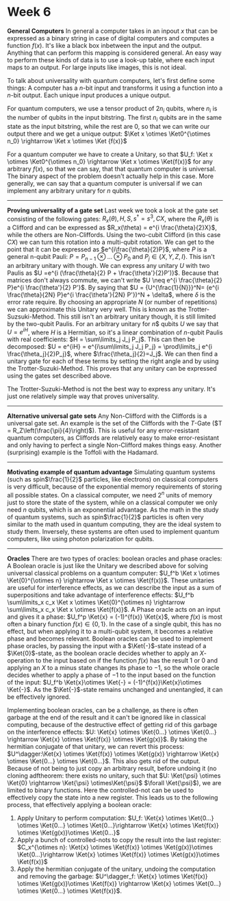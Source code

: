 # Week 6
**General Computers**
In general a computer takes in an inpout $x$ that can be expressed as a binary string in case of digital computers and computes a function $f(x)$. It's like a black box inbetween the input and the output. Anything that can perform this mapping is considered general.
An easy way to perform these kinds of data is to use a look-up table, where each input maps to an output. For large inputs like images, this is not ideal.

To talk about universality with quantum computers, let's first define some things: A computer has a $n$-bit input and transforms it using a function into a $n$-bit output. Each unique input produces a unique output.

For quantum computers, we use a tensor product of $2n_i$ qubits, where $n_i$ is the number of qubits in the input bitstring. The first $n_i$ qubits are in the same state as the input bitstring, while the rest are 0, so that we can write our output there and we get a unique output:
$\Ket x \otimes \Ket0^{\otimes n_0} \rightarrow \Ket x \otimes \Ket {f(x)}$ 

For a quantum computer we have to create a Unitary, so that $U_f: \Ket x \otimes \Ket0^{\otimes n_0} \rightarrow \Ket x \otimes \Ket{f(x)}$ for any arbitrary $f(x)$, so that we can say, that that quantum computer is universal. The binary aspect of the problem doesn't actually help in this case. More generally, we can say that a quantum computer is universal if we can implement any arbitrary unitary for $n$ qubits.

---
**Proving universality of a gate set**
Last week we took a look at the gate set consisting of the following gates: $R_x(\theta), H, S, s^\dagger = s^3, CX$, where the $R_x(\theta)$ is a Clifford and can be expressed as $R_x(\theta) = e^{i \frac{\theta}{2}X}$, while the others are Non-Cliffords. Using the two-cubit Clifford (in this case $CX$) we can turn this rotation into a multi-qubit rotation. We can get to the point that it can be expressed as $e^{i\frac{\theta}{2}P}$, where $P$ is a general n-qubit Pauli: $P = P_{n-1} \otimes ... \otimes P_0$ and $P_j \in \{ X, Y, Z, I\}$. 
This isn't an arbitrary unitary with though. 
We can express any unitary $U$ with two Paulis as $U =e^{i (\frac{\theta}{2} P + \frac{\theta'}{2}P')}$. Because that matrices don't always commute, we can't write $U \neq e^{i \frac{\theta}{2} P}e^{i \frac{\theta'}{2} P'}$. By saying that $U = {U^{\frac{1}{N}}}^N= (e^{i \frac{\theta}{2N} P}e^{i \frac{\theta'}{2N} P'})^N + \delta$, where $\delta$ is the error rate require. By choosing an appropriate $N$ (or number of repetitions) we can approximate this Unitary very well. This is known as the Trotter-Suzsuki-Method.
This still isn't an arbitrary unitary though, it is still limited by the two-qubit Paulis. For an arbitrary unitary for $n$$ qubits $U$ we say that $U = e^{iH}$, where $H$ is a Hermitian, so it's a linear combination of $n$-qubit Paulis with real coefficients: $H = \sum\limits_j J_j P_j$. This can then be decomposed: $U = e^{iH} = e^{i\sum\limits_j J_j P_j} = \prod\limits_j e^{i \frac{\theta_j}{2}P_j}$, where $\frac{\theta_j}{2}=J_j$. We can then find a unitary gate for each of these terms by setting the right angle and by using the Trotter-Suzuki-Method. This proves that any unitary can be expressed using the gates set described above. 

The Trotter-Suzuki-Method is not the best way to express any unitary. It's just one relatively simple way that proves universality.

---
**Alternative universal gate sets**
Any Non-Clifford with the Cliffords is a universal gate set. An example is the set of the Cliffords with the $T$-Gate ($T = R_Z\left(\frac{\pi}{4}\right)$). This is useful for any error-resistant quantum computers, as Cliffords are relatively easy to make error-resistant and only having to perfect a single Non-Clifford makes things easy.
Another (surprising) example is the Toffoli with the Hadamard.

---
**Motivating example of quantum advantage**
Simulating quantum systems (such as spin$\frac{1}{2}$ particles, like electrons) on classical computers is very difficult, because of the exponential memory requirements of storing all possible states. On a classical computer, we need $2^n$ units of memory just to store the state of the system, while on a classical computer we only need $n$ qubits, which is an exponential advantage.
As the math in the study of quantum systems, such as spin$\frac{1}{2}$ particles is often very similar to the math used in quantum computing, they are the ideal system to study them. Inversely, these systems are often used to implement quantum computers, like using photon polarization for qubits. 

---
**Oracles**
There are two types of oracles: boolean oracles and phase oracles:
A Boolean oracle is just like the Unitary we described above for solving universal classical problems on a quantum computer: $U_f^b \Ket x \otimes \Ket{0}^{\otimes n} \rightarrow \Ket x \otimes \Ket{f(x)}$. These unitaries are useful for interference effects, as we can describe the input as a sum of superpositions and take advantage of interference effects: $U_f^b \sum\limits_x c_x \Ket x \otimes \Ket{0}^{\otimes n} \rightarrow \sum\limits_x c_x \Ket x \otimes \Ket{f(x)}$.
A Phase oracle acts on an input and gives it a phase: $U_f^p \Ket{x} = (-1)^{f(x)} \Ket{x}$, where $f(x)$ is most often a binary function $f(x) \in \left\{0,1\right\}$. In the case of a single qubit, this has no effect, but when applying it to a multi-qubit system, it becomes a relative phase and becomes relevant.
Boolean oracles can be used to implement phase oracles, by passing the input with a $\Ket{-}$-state instead of a $\Ket{0}$-state, as the boolean oracle decides whether to apply an $X$-operation to the input based on if the function $f(x)$ has the result $1$ or $0$ and applying an $X$ to a minus state changes its phase to $-1$, so the whole oracle decides whether to apply a phase of $-1$ to the input based on the function of the input: $U_f^b \Ket{x}\otimes \Ket{-} = (-1)^{f(x)}\Ket{x}\otimes \Ket{-}$. As the $\Ket{-}$-state remains unchanged and unentangled, it can be effectively ignored. 

Implementing boolean oracles, can be a challenge, as there is often garbage at the end of the result and it can't be ignored like in classical computing, because of the destructive effect of getting rid of this garbage on the interference effects: $U: \Ket{x} \otimes \Ket{0...} \otimes \Ket{0...} \rightarrow \Ket{x} \otimes \Ket{f(x)} \otimes \Ket{g(x)}$.  By taking the hermitian conjugate of that unitary, we can revert this process: $U^\dagger:\Ket{x} \otimes \Ket{f(x)} \otimes \Ket{g(x)} \rightarrow \Ket{x} \otimes \Ket{0...} \otimes \Ket{0...}$. This also gets rid of the output. Because of not being to just copy an arbitrary result, before undoing it (no cloning adftheorem: there exists no unitary, such that $U: \Ket{\psi} \otimes \Ket{0} \rightarrow \Ket{\psi} \otimes\Ket{\psi}$ $\forall \Ket{\psi}$), we are limited to binary functions. Here the controlled-not can be used to effectively copy the state into a new register. This leads us to the following process, that effectively applying a boolean oracle:
1) Apply Unitary to perform computation: $U_f: \Ket{x} \otimes \Ket{0...} \otimes \Ket{0...} \otimes \Ket{0...}\rightarrow \Ket{x} \otimes \Ket{f(x)} \otimes \Ket{g(x)}\otimes \Ket{0...}$
2) Apply a bunch of controlled-nots to copy the result into the last register: $C_x^{\otimes n}: \Ket{x} \otimes \Ket{f(x)} \otimes \Ket{g(x)}\otimes \Ket{0...}\rightarrow \Ket{x} \otimes \Ket{f(x)} \otimes \Ket{g(x)}\otimes \Ket{f(x)}$ 
3) Apply the hermitian conjugate of the unitary, undoing the computation and removing the garbage: $U^\dagger_f: \Ket{x} \otimes \Ket{f(x)} \otimes \Ket{g(x)}\otimes \Ket{f(x)} \rightarrow \Ket{x} \otimes \Ket{0...} \otimes \Ket{0...} \otimes \Ket{f(x)}$.